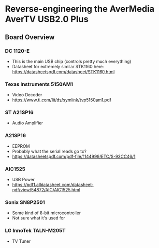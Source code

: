 # Reverse-engineering the AverMedia AverTV USB2.0 Plus

## Board Overview
### DC 1120-E
- This is the main USB chip (controls pretty much everything)
- Datasheet for extremely similar STK1160 here: https://datasheetspdf.com/datasheet/STK1160.html

### Texas Instruments 5150AM1
- Video Decoder
- https://www.ti.com/lit/ds/symlink/tvp5150am1.pdf

### ST A21SP16
- Audio Amplifier

### A21SP16
- EEPROM
- Probably what the serial reads go to?
- https://datasheetspdf.com/pdf-file/1144999/ETC/S-93CC46/1

### AIC1525 
- USB Power
- https://pdf1.alldatasheet.com/datasheet-pdf/view/54872/AIC/AIC1525.html

### Sonix SN8P2501
- Some kind of 8-bit microcontroller
- Not sure what it's used for

### LG InnoTek TALN-M205T
- TV Tuner
